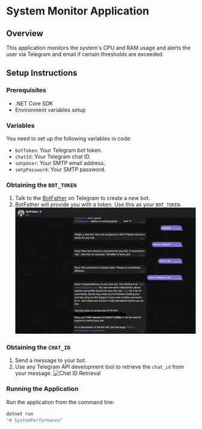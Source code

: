 # System Monitor Application

## Overview
This application monitors the system's CPU and RAM usage and alerts the user via Telegram and email if certain thresholds are exceeded.

## Setup Instructions

### Prerequisites
- .NET Core SDK
- Environment variables setup

### Variables
You need to set up the following variables in code:
- `botToken`: Your Telegram bot token.
- `chatId`: Your Telegram chat ID.
- `smtpUser`: Your SMTP email address.
- `smtpPassword`: Your SMTP password.

### Obtaining the `BOT_TOKEN`
1. Talk to the [BotFather](https://t.me/botfather) on Telegram to create a new bot.
2. BotFather will provide you with a token. Use this as your `BOT_TOKEN`.
   ![Bot Token Setup](https://github.com/merveozan/SystemPerformance/blob/main/bot_token_setup.png "Bot Token Setup")

### Obtaining the `CHAT_ID`
1. Send a message to your bot.
2. Use any Telegram API development tool to retrieve the `chat_id` from your message.
   ![Chat ID Retrieval](https://github.com/merveozan/SystemPerformance/blob/main/chat_id_retrieval "Chat ID Retrieval")

### Running the Application
Run the application from the command line:
```bash
dotnet run
"# SystemPerformance" 
